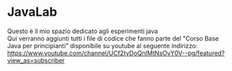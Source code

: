 # JavaLab
Questo è il mio spazio dedicato agli esperimenti java<br>
Qui verranno aggiunti tutti i file di codice che fanno parte del "Corso Base Java per principianti" disponibile su youtube al seguente indirizzo:
https://www.youtube.com/channel/UCf2tyDoQnIMtNsOvY0V--pg/featured?view_as=subscriber

